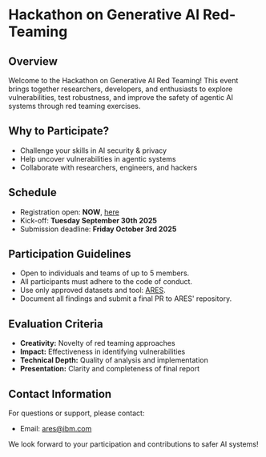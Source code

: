 
# Hackathon on Generative AI Red-Teaming

## Overview
Welcome to the Hackathon on Generative AI Red Teaming!
This event brings together researchers, developers, and enthusiasts to explore vulnerabilities, test robustness, and improve the safety of agentic AI systems through red teaming exercises.

## Why to Participate?
- Challenge your skills in AI security & privacy
- Help uncover vulnerabilities in agentic systems
- Collaborate with researchers, engineers, and hackers

## Schedule
- Registration open: **NOW**, [here](https://www.eventbrite.ie/e/hackathon-on-generative-ai-red-teaming-tickets-1700782699839)
- Kick-off: **Tuesday September 30th 2025**
- Submission deadline: **Friday October 3rd 2025**

## Participation Guidelines
- Open to individuals and teams of up to 5 members.
- All participants must adhere to the code of conduct.
- Use only approved datasets and tool: [ARES](https://github.com/IBM/ares).
- Document all findings and submit a final PR to ARES' repository.

## Evaluation Criteria
- **Creativity:** Novelty of red teaming approaches
- **Impact:** Effectiveness in identifying vulnerabilities
- **Technical Depth:** Quality of analysis and implementation
- **Presentation:** Clarity and completeness of final report


## Contact Information
For questions or support, please contact:
- Email: ares@ibm.com


We look forward to your participation and contributions to safer AI systems!
